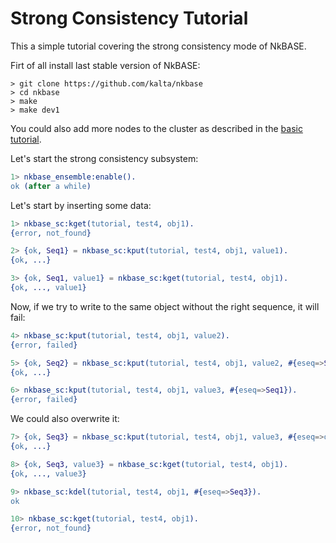Strong Consistency Tutorial
===========================

This a simple tutorial covering the strong consistency mode of NkBASE. 

Firt of all install last stable version of NkBASE:

```
> git clone https://github.com/kalta/nkbase
> cd nkbase
> make
> make dev1
```

You could also add more nodes to the cluster as described in the [basic tutorial](tutorial_basic.md).

Let's start the strong consistency subsystem:
```erlang
1> nkbase_ensemble:enable().
ok (after a while)
```

Let's start by inserting some data:

```erlang
1> nkbase_sc:kget(tutorial, test4, obj1).      
{error, not_found}

2> {ok, Seq1} = nkbase_sc:kput(tutorial, test4, obj1, value1).
{ok, ...}

3> {ok, Seq1, value1} = nkbase_sc:kget(tutorial, test4, obj1).
{ok, ..., value1}
```

Now, if we try to write to the same object without the right sequence, it will fail:

```erlang
4> nkbase_sc:kput(tutorial, test4, obj1, value2).
{error, failed}

5> {ok, Seq2} = nkbase_sc:kput(tutorial, test4, obj1, value2, #{eseq=>Seq1}).
{ok, ...}

6> nkbase_sc:kput(tutorial, test4, obj1, value3, #{eseq=>Seq1}).
{error, failed}
```

We could also overwrite it:

```erlang
7> {ok, Seq3} = nkbase_sc:kput(tutorial, test4, obj1, value3, #{eseq=>overwrite}),
{ok, ...}

8> {ok, Seq3, value3} = nkbase_sc:kget(tutorial, test4, obj1).
{ok, ..., value3}

9> nkbase_sc:kdel(tutorial, test4, obj1, #{eseq=>Seq3}).
ok

10> nkbase_sc:kget(tutorial, test4, obj1).      
{error, not_found}
```
